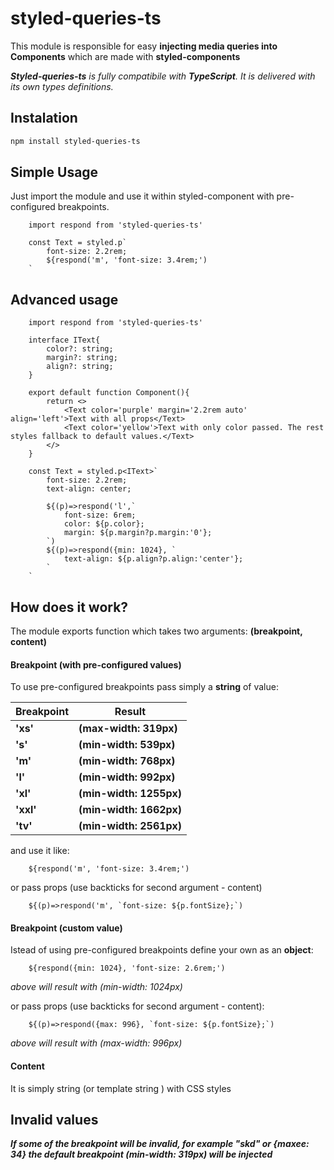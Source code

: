 # styled-queries-ts
This module is responsible for easy **injecting media queries into Components** which are made with **styled-components**

_**Styled-queries-ts** is fully compatibile with **TypeScript**. It is delivered with its own types definitions._

## Instalation

```sh
npm install styled-queries-ts
```

## Simple Usage
Just import the module and use it within styled-component with pre-configured breakpoints.

```
    import respond from 'styled-queries-ts'
    
    const Text = styled.p`
        font-size: 2.2rem;
        ${respond('m', 'font-size: 3.4rem;')
    `
```
## Advanced usage

```
    import respond from 'styled-queries-ts'

    interface IText{
        color?: string;
        margin?: string;
        align?: string;
    }

    export default function Component(){
        return <>
            <Text color='purple' margin='2.2rem auto' align='left'>Text with all props</Text>
            <Text color='yellow'>Text with only color passed. The rest styles fallback to default values.</Text>
        </>
    }

    const Text = styled.p<IText>`
        font-size: 2.2rem;
        text-align: center;
        
        ${(p)=>respond('l',`
            font-size: 6rem;
            color: ${p.color};
            margin: ${p.margin?p.margin:'0'};
        `)
        ${(p)=>respond({min: 1024}, `
            text-align: ${p.align?p.align:'center'};
        `
    `
```

## How does it work?

The module exports function which takes two arguments: **(breakpoint, content)**

#### Breakpoint (with pre-configured values)

To use pre-configured breakpoints pass simply a **string** of value:

| Breakpoint | Result |
| ------ | ------ |
| **'xs'** | **(max-width: 319px)** |
|**'s'** | **(min-width: 539px)**|
| **'m'** | **(min-width: 768px)** |
|**'l'** | **(min-width: 992px)**|
| **'xl'** | **(min-width: 1255px)** |
|**'xxl'** | **(min-width: 1662px)**|
| **'tv'** | **(min-width: 2561px)** |

and use it like:

```
    ${respond('m', 'font-size: 3.4rem;')
```

or pass props (use backticks for second argument - content)
```
    ${(p)=>respond('m', `font-size: ${p.fontSize};`)
```

#### Breakpoint (custom value)

Istead of using pre-configured breakpoints define your own as an **object**:

```
    ${respond({min: 1024}, 'font-size: 2.6rem;')
```
_above will result with (min-width: 1024px)_

or pass props (use backticks for second argument - content):
```
    ${(p)=>respond({max: 996}, `font-size: ${p.fontSize};`)
```
_above will result with (max-width: 996px)_

#### Content

It is simply string (or template string ) with CSS styles


## Invalid values

**_If some of the breakpoint will be invalid, for example "skd" or {maxee: 34} the default breakpoint (min-width: 319px) will be injected_**